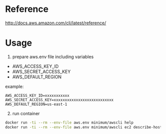 # Reference

http://docs.aws.amazon.com/cli/latest/reference/

# Usage

1. prepare aws.env file including variables

* AWS_ACCESS_KEY_ID
* AWS_SECRET_ACCESS_KEY
* AWS_DEFAULT_REGION

example:
```
AWS_ACCESS_KEY_ID=xxxxxxxxxxx
AWS_SECRET_ACCESS_KEY=xxxxxxxxxxxxxxxxxxxxxxxxxxx
AWS_DEFAULT_REGION=us-east-1
```

2. run container

```sh
docker run -ti --rm --env-file aws.env minimum/awscli help
docker run -ti --rm --env-file aws.env minimum/awscli ec2 describe-hosts
```
